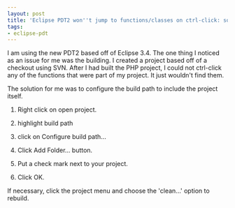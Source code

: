 ```yaml
---
layout: post
title: 'Eclipse PDT2 won''t jump to functions/classes on ctrl-click: solved'
tags:
- eclipse-pdt
---
```

I am using the new PDT2 based off of Eclipse 3.4.  The one thing I noticed as an issue for me was the building.  I created a project based off of a checkout using SVN.  After I had built the PHP project, I could not ctrl-click any of the functions that were part of my project.  It just wouldn't find them.

The solution for me was to configure the build path to include the project itself.

1. Right click on open project.

2. highlight build path

3. click on Configure build path...

4. Click Add Folder... button.

5. Put a check mark next to your project.

6. Click OK.

If necessary, click the project menu and choose the 'clean...' option to rebuild.
